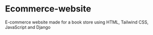 # Ecommerce-website
E-commerce website made for a book store using HTML, Tailwind CSS, JavaScript and Django
